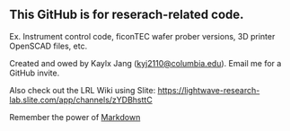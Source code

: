 ## This GitHub is for reserach-related code.  
Ex. Instrument control code, ficonTEC wafer prober versions, 3D printer OpenSCAD files, etc.

Created and owed by Kaylx Jang (kyj2110@columbia.edu).  Email me for a GitHub invite.

Also check out the LRL Wiki using Slite:
https://lightwave-research-lab.slite.com/app/channels/zYDBhsttC

Remember the power of [Markdown](https://docs.github.com/github/writing-on-github/getting-started-with-writing-and-formatting-on-github/basic-writing-and-formatting-syntax)
